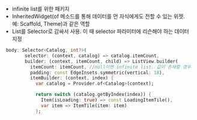 - infinite list를 위한 패키지
- InheritedWidget(of 메소드를 통해 데이터를 먼 자식에게도 전할 수 있는 위젯. 예: Scaffold, Theme)과 같은 역할
- List를 Selector로 감싸서 사용. 이 때 selector 파라미터에 리슨해야 하는 데이터 지정

```dart
 body: Selector<Catalog, int?>(
        selector: (context, catalog) => catalog.itemCount,
        builder: (context, itemCount, child) => ListView.builder(
          itemCount: itemCount, //null이면 infinite list. 값이 존재할 경우 마지막 항목에서 스크롤 정지
          padding: const EdgeInsets.symmetric(vertical: 18),
          itemBuilder: (context, index) {
            var catalog = Provider.of<Catalog>(context);

            return switch (catalog.getByIndex(index)) {
              Item(isLoading: true) => const LoadingItemTile(),
              var item => ItemTile(item: item)
            };

```
